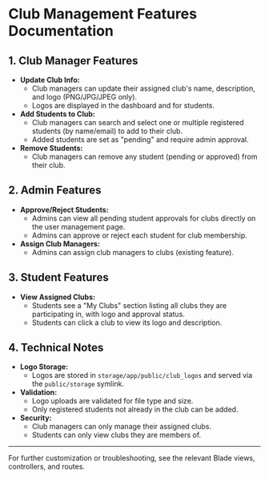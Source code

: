 # Club Management Features Documentation

## 1. Club Manager Features
- **Update Club Info:**
  - Club managers can update their assigned club's name, description, and logo (PNG/JPG/JPEG only).
  - Logos are displayed in the dashboard and for students.
- **Add Students to Club:**
  - Club managers can search and select one or multiple registered students (by name/email) to add to their club.
  - Added students are set as "pending" and require admin approval.
- **Remove Students:**
  - Club managers can remove any student (pending or approved) from their club.

## 2. Admin Features
- **Approve/Reject Students:**
  - Admins can view all pending student approvals for clubs directly on the user management page.
  - Admins can approve or reject each student for club membership.
- **Assign Club Managers:**
  - Admins can assign club managers to clubs (existing feature).

## 3. Student Features
- **View Assigned Clubs:**
  - Students see a "My Clubs" section listing all clubs they are participating in, with logo and approval status.
  - Students can click a club to view its logo and description.

## 4. Technical Notes
- **Logo Storage:**
  - Logos are stored in `storage/app/public/club_logos` and served via the `public/storage` symlink.
- **Validation:**
  - Logo uploads are validated for file type and size.
  - Only registered students not already in the club can be added.
- **Security:**
  - Club managers can only manage their assigned clubs.
  - Students can only view clubs they are members of.

---
For further customization or troubleshooting, see the relevant Blade views, controllers, and routes.
